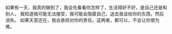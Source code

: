 如果有一天，我真的做到了，我会先看看你怎样了，生活得好不好，是自己还是和别人，
我知道我可能无法接受，我可能会隐匿自己，送去我该给你的东西，然后消失。
如果天意还在，我会承担对你的责任。这两者，都可以，不会让你很为难。
